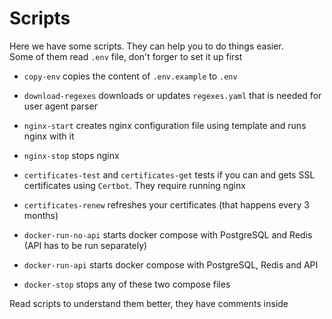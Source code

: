 # Scripts

Here we have some scripts. They can help you to do things easier.\
Some of them read `.env` file, don't forger to set it up first

- `copy-env` copies the content of `.env.example` to `.env`

- `download-regexes` downloads or updates `regexes.yaml`
that is needed for user agent parser

- `nginx-start` creates nginx configuration file
using template and runs nginx with it

- `nginx-stop` stops nginx

- `certificates-test` and `certificates-get`
tests if you can and gets SSL certificates
using `Certbot`. They require running nginx

- `certificates-renew` refreshes your certificates
(that happens every 3 months)

- `docker-run-no-api` starts docker compose with PostgreSQL and Redis
(API has to be run separately)

- `docker-run-api` starts docker compose with PostgreSQL, Redis and API

- `docker-stop` stops any of these two compose files

Read scripts to understand them better, they have comments inside

